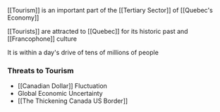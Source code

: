 [[Tourism]] is an important part of the [[Tertiary Sector]] of [[Quebec's Economy]]

[[Tourists]] are attracted to [[Quebec]] for its historic past and [[Francophone]] culture

It is within a day's drive of tens of millions of people

### Threats to Tourism
- [[Canadian Dollar]] Fluctuation
- Global Economic Uncertainty
- [[The Thickening Canada US Border]]
